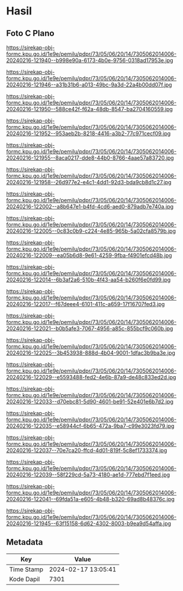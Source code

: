 # Hasil

## Foto C Plano

https://sirekap-obj-formc.kpu.go.id/1e9e/pemilu/pdpr/73/05/06/20/14/7305062014006-20240216-121940--b998e90a-6173-4b0e-9756-0318ad17953e.jpg

https://sirekap-obj-formc.kpu.go.id/1e9e/pemilu/pdpr/73/05/06/20/14/7305062014006-20240216-121946--a31b31b6-a013-49bc-9a3d-22a4b00dd07f.jpg

https://sirekap-obj-formc.kpu.go.id/1e9e/pemilu/pdpr/73/05/06/20/14/7305062014006-20240216-121950--588ce42f-f62a-48db-8547-ba2704160559.jpg

https://sirekap-obj-formc.kpu.go.id/1e9e/pemilu/pdpr/73/05/06/20/14/7305062014006-20240216-121952--953aeb2b-8218-4416-a3b2-77c971cecf09.jpg

https://sirekap-obj-formc.kpu.go.id/1e9e/pemilu/pdpr/73/05/06/20/14/7305062014006-20240216-121955--8aca0217-dde8-44b0-8766-4aae57a83720.jpg

https://sirekap-obj-formc.kpu.go.id/1e9e/pemilu/pdpr/73/05/06/20/14/7305062014006-20240216-121958--26d977e2-e4c1-4dd1-92d3-bda9cb8d1c27.jpg

https://sirekap-obj-formc.kpu.go.id/1e9e/pemilu/pdpr/73/05/06/20/14/7305062014006-20240216-122002--a8b647e1-b4fd-4cd6-aed0-879adb7e740a.jpg

https://sirekap-obj-formc.kpu.go.id/1e9e/pemilu/pdpr/73/05/06/20/14/7305062014006-20240216-122005--0c83c0b9-c224-4e85-965b-5a02cfa8579b.jpg

https://sirekap-obj-formc.kpu.go.id/1e9e/pemilu/pdpr/73/05/06/20/14/7305062014006-20240216-122009--ea05b6d8-9e61-4259-9fba-f4901efcd48b.jpg

https://sirekap-obj-formc.kpu.go.id/1e9e/pemilu/pdpr/73/05/06/20/14/7305062014006-20240216-122014--6b3af2a6-510b-4f43-aa54-b260f6e0fd99.jpg

https://sirekap-obj-formc.kpu.go.id/1e9e/pemilu/pdpr/73/05/06/20/14/7305062014006-20240216-122017--f67deee4-6101-411c-a659-17f16707fed3.jpg

https://sirekap-obj-formc.kpu.go.id/1e9e/pemilu/pdpr/73/05/06/20/14/7305062014006-20240216-122021--b0b5afe3-7067-4956-a85c-855bcf9c060b.jpg

https://sirekap-obj-formc.kpu.go.id/1e9e/pemilu/pdpr/73/05/06/20/14/7305062014006-20240216-122025--3b453938-888d-4b04-9001-1dfac3b9ba3e.jpg

https://sirekap-obj-formc.kpu.go.id/1e9e/pemilu/pdpr/73/05/06/20/14/7305062014006-20240216-122029--e5593488-fed2-4e6b-87a9-de48c833ed2d.jpg

https://sirekap-obj-formc.kpu.go.id/1e9e/pemilu/pdpr/73/05/06/20/14/7305062014006-20240216-122033--d70ebc81-5d90-4601-be91-52e401e6b7d2.jpg

https://sirekap-obj-formc.kpu.go.id/1e9e/pemilu/pdpr/73/05/06/20/14/7305062014006-20240216-122035--e58944cf-6b65-472a-9ba7-c99e3023fd79.jpg

https://sirekap-obj-formc.kpu.go.id/1e9e/pemilu/pdpr/73/05/06/20/14/7305062014006-20240216-122037--70e7ca20-ffcd-4d01-819f-5c8ef1733374.jpg

https://sirekap-obj-formc.kpu.go.id/1e9e/pemilu/pdpr/73/05/06/20/14/7305062014006-20240216-122039--58f229cd-5a73-4180-ae1d-777ebd7f1eed.jpg

https://sirekap-obj-formc.kpu.go.id/1e9e/pemilu/pdpr/73/05/06/20/14/7305062014006-20240216-122041--69fda51a-e605-4b48-b320-69ad8b48376c.jpg

https://sirekap-obj-formc.kpu.go.id/1e9e/pemilu/pdpr/73/05/06/20/14/7305062014006-20240216-121945--63f15158-6d62-4302-8003-b9ea9d54affa.jpg


## Metadata

| Key        | Value               |
| ---------- | ------------------- |
| Time Stamp | 2024-02-17 13:05:41 |
| Kode Dapil | 7301                |



